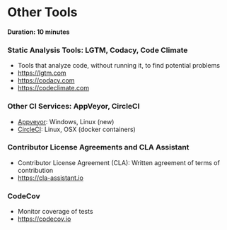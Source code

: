 # Other Tools

**Duration: 10 minutes**

### Static Analysis Tools: LGTM, Codacy, Code Climate

- Tools that analyze code, without running it, to find potential problems
- https://lgtm.com
- https://codacy.com
- https://codeclimate.com

### Other CI Services: AppVeyor, CircleCI

- [Appveyor](https://appveyor.com): Windows, Linux (new)
- [CircleCI](https://circleci.com): Linux, OSX (docker containers)

### Contributor License Agreements and CLA Assistant

- Contributor License Agreement (CLA): Written agreement of terms of contribution
- https://cla-assistant.io

### CodeCov

- Monitor coverage of tests
- https://codecov.io
